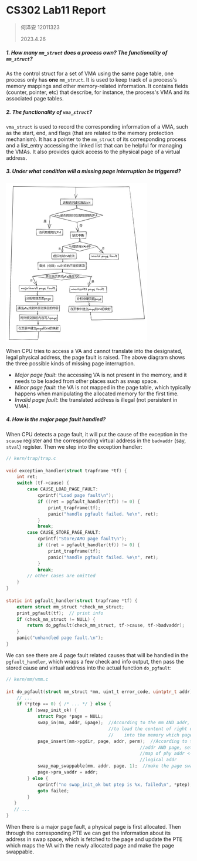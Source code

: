 # CS302 Lab11 Report

> 何泽安 12011323
>
> 2023.4.26

##### 1. How many `mm_struct` does a process own? The functionality of `mm_struct`?

As the control struct for a set of VMA using the same page table, one process only has **one** `mm_struct`. It is used to keep track of a process's memory mappings and other memory-related information. It contains fields (counter, pointer, etc) that describe, for instance, the process's VMA and its associated page tables.

##### 2. The functionality of `vma_struct`?

`vma_struct` is used to record the corresponding information of a VMA, such as the start, end, and flags (that are related to the memory protection mechanism). It has a pointer to the `mm_struct` of its corresponding process and a list_entry accessing the linked list that can be helpful for managing the VMAs. It also provides quick access to the physical page of a virtual address.

##### 3. Under what condition will a missing page interruption be triggered?

<img src="report.assets/Image%20from%20Lab11,%20page%203.png" alt="Image from Lab11, page 3" style="zoom: 50%;" />

When CPU tries to access a VA and cannot translate into the designated, legal physical address, the page fault is raised. The above diagram shows the three possible kinds of missing page interruption.

- *Major page fault*: the accessing VA is not present in the memory, and it needs to be loaded from other places such as swap space.
- *Minor page fault*: the VA is not mapped in the page table, which typically happens when manipulating the allocated memory for the first time.
- *Invalid page fault*: the translated address is illegal (not persistent in VMA).

##### 4. How is the major page fault handled?

When CPU detects a page fault, it will put the cause of the exception in the `scause` register and the corresponding virtual address in the `badvaddr` (say, `stval`) register. Then we step into the exception handler:

```c
// kern/trap/trap.c

void exception_handler(struct trapframe *tf) {
    int ret;
    switch (tf->cause) {
        case CAUSE_LOAD_PAGE_FAULT:
            cprintf("Load page fault\n");
            if ((ret = pgfault_handler(tf)) != 0) {
                print_trapframe(tf);
                panic("handle pgfault failed. %e\n", ret);
            }
            break;
        case CAUSE_STORE_PAGE_FAULT:
            cprintf("Store/AMO page fault\n");
            if ((ret = pgfault_handler(tf)) != 0) {
                print_trapframe(tf);
                panic("handle pgfault failed. %e\n", ret);
            }
            break;
        // other cases are omitted
    }
}

static int pgfault_handler(struct trapframe *tf) {
    extern struct mm_struct *check_mm_struct;
    print_pgfault(tf);  // print info
    if (check_mm_struct != NULL) {
        return do_pgfault(check_mm_struct, tf->cause, tf->badvaddr);
    }
    panic("unhandled page fault.\n");
}
```

We can see there are 4 page fault related causes that will be handled in the `pgfault_handler`, which wraps a few check and info output, then pass the stored cause and virtual address into the actual function `do_pgfault`:

```c
// kern/mm/vmm.c

int do_pgfault(struct mm_struct *mm, uint_t error_code, uintptr_t addr) {
    // ...
    if (*ptep == 0) { /* ... */ } else {
        if (swap_init_ok) {
            struct Page *page = NULL;
            swap_in(mm, addr, &page);  //According to the mm AND addr, try
                                       //to load the content of right disk page
                                       //    into the memory which page managed.
            page_insert(mm->pgdir, page, addr, perm);  //According to the mm,
                                                   //addr AND page, setup the
                                                   //map of phy addr <--->
                                                   //logical addr
            swap_map_swappable(mm, addr, page, 1);  //make the page swappable.
            page->pra_vaddr = addr;
        } else {
            cprintf("no swap_init_ok but ptep is %x, failed\n", *ptep);
            goto failed;
        }
   }
   // ...
}
```

When there is a major page fault, a physical page is first allocated. Then through the corresponding PTE we can get the information about its address in swap space, which is fetched to the page and update the PTE which maps the VA with the newly allocated page and make the page swappable.
